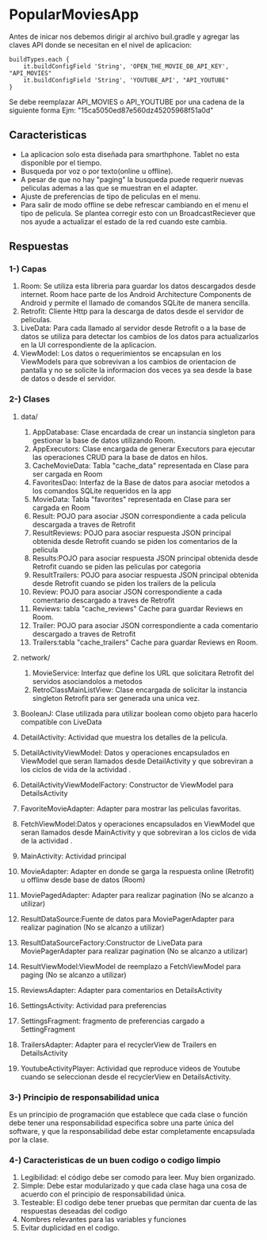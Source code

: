 # PopularMoviesApp
Antes de inicar nos debemos dirigir al archivo buil.gradle y agregar las claves API donde se necesitan en el nivel de aplicacion:

    buildTypes.each {
        it.buildConfigField 'String', 'OPEN_THE_MOVIE_DB_API_KEY', "API_MOVIES"
        it.buildConfigField 'String', 'YOUTUBE_API', "API_YOUTUBE"
    }

Se debe reemplazar API_MOVIES o API_YOUTUBE por una cadena de la siguiente forma Ejm:  \"15ca5050ed87e560dz45205968f51a0d\"

## Caracteristicas
* La aplicacion solo esta diseñada para smarthphone. Tablet no esta disponible por el tiempo.<br>
* Busqueda por voz o por texto(online u offline).<br>
* A pesar de que no hay "paging" la busqueda puede requerir nuevas peliculas ademas a las que se muestran en el adapter.<br>
* Ajuste de preferencias de tipo de peliculas en el menu.<br>
* Para salir de modo offline se debe refrescar cambiando en el menu el tipo de pelicula. Se plantea corregir esto con un BroadcastReciever que nos ayude a actualizar el estado de la red cuando este cambia.

## Respuestas
### 1-) Capas
1. Room: Se utiliza esta libreria para guardar los datos descargados desde internet. Room hace parte de  los Android Architecture Components de Android y permite el llamado de comandos SQLite de manera sencilla.
1. Retrofit: Cliente Http para la descarga de datos desde el servidor de peliculas.
1. LiveData: Para cada llamado al servidor desde Retrofit o a la base de datos se utiliza para detectar los cambios de los datos para actualizarlos en la UI correspondiente de la aplicacion. 
1. ViewModel: Los datos o requerimientos se encapsulan en los ViewModels para que sobrevivan a los cambios de orientacion de pantalla y no se solicite la informacion dos veces ya sea desde la base de datos o desde el servidor.
### 2-) Clases

1. data/
   1. AppDatabase: Clase encardada de crear un instancia singleton para gestionar la base de datos utilizando Room.
   1. AppExecutors: Clase encargada de generar Executors para ejecutar las operaciones CRUD para la base de datos en hilos.
   1. CacheMovieData: Tabla "cache_data" representada en Clase para ser cargada en Room
   1. FavoritesDao: Interfaz de la Base de datos para asociar metodos a los comandos SQLite requeridos en la app
   1. MovieData: Tabla "favorites" representada en Clase para ser cargada en Room
   1. Result: POJO para asociar JSON correspondiente a cada pelicula descargada a traves de Retrofit
   1. ResultReviews: POJO para asociar respuesta JSON principal obtenida desde Retrofit cuando se piden los comentarios de la pelicula
   1. Results:POJO para asociar respuesta JSON principal obtenida desde Retrofit cuando se piden las peliculas por categoria
   1. ResultTrailers: POJO para asociar respuesta JSON principal obtenida desde Retrofit cuando se piden los trailers de la pelicula
   1. Review: POJO para asociar JSON correspondiente a cada comentario descargado a traves de Retrofit
   1. Reviews: tabla "cache_reviews" Cache para guardar Reviews en Room.
   1. Trailer: POJO para asociar JSON correspondiente a cada comentario descargado a traves de Retrofit
   1. Trailers:tabla "cache_trailers" Cache para guardar Reviews en Room.
   
1. network/
   1. MovieService: Interfaz que define los URL que solicitara Retrofit del servidos asociandolos a metodos
   1. RetroClassMainListView: Clase encargada de solicitar la instancia singleton Retrofit para ser generada una unica vez.
   
1. BooleanJ: Clase utilizada para utilizar boolean como objeto para hacerlo compatible con LiveData
1. DetailActivity: Actividad que muestra los detalles de la pelicula.
1. DetailActivityViewModel: Datos y operaciones encapsulados en ViewModel que seran llamados desde DetailActivity y que sobreviran a los ciclos de vida de la actividad .
1. DetailActivityViewModelFactory: Constructor de ViewModel para DetailsActivity
1. FavoriteMovieAdapter: Adapter para mostrar las peliculas favoritas.
1. FetchViewModel:Datos y operaciones encapsulados en ViewModel que seran llamados desde MainActivity y que sobreviran a los ciclos de vida de la actividad .
1. MainActivity: Actividad principal
1. MovieAdapter: Adapter en donde se garga la respuesta online (Retrofit) u offlinw desde base de datos (Room)
1. MoviePagedAdapter: Adapter para realizar pagination (No se alcanzo a utilizar)
1. ResultDataSource:Fuente de datos para MoviePagerAdapter para realizar pagination (No se alcanzo a utilizar)
1. ResultDataSourceFactory:Constructor de LiveData para MoviePagerAdapter para realizar pagination (No se alcanzo a utilizar)
1. ResultViewModel:ViewModel de reemplazo a  FetchViewModel para paging (No se alcanzo a utilizar)
1. ReviewsAdapter: Adapter para comentarios en DetailsActivity
1. SettingsActivity: Actividad para preferencias
1. SettingsFragment: fragmento de preferencias cargado a SettingFragment
1. TrailersAdapter: Adapter para el recyclerView de Trailers en DetailsActivity
1. YoutubeActivityPlayer: Actividad que reproduce videos de Youtube cuando se seleccionan desde el recyclerView en DetailsActivity.

### 3-) Principio de responsabilidad unica
Es un principio de programación que establece que cada clase o función debe tener una responsabilidad especifica sobre una parte única del software, y que la responsabilidad debe estar completamente encapsulada por la clase.

### 4-) Caracteristicas de un buen codigo o codigo limpio
1.  Legibilidad: el código debe ser comodo para leer. Muy bien organizado.
1.  Simple: Debe estar modularizado y que cada clase haga una cosa de acuerdo con el principio de responsabilidad única.
1.  Testeable: El codigo debe tener pruebas que permitan dar cuenta de las respuestas deseadas del codigo
1.  Nombres relevantes para las variables y funciones
1.  Evitar duplicidad en el codigo.




   


   


      
